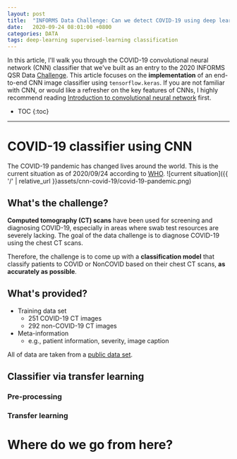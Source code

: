 ```yaml
---
layout: post
title:  "INFORMS Data Challenge: Can we detect COVID-19 using deep learning?"
date:   2020-09-24 08:01:00 +0800
categories: DATA
tags: deep-learning supervised-learning classification
---
```


In this article, I'll walk you through the COVID-19 convolutional neural network (CNN) classifier that we've built as an entry to the 2020 INFORMS QSR Data [Challenge](https://connect.informs.org/HigherLogic/System/DownloadDocumentFile.ashx?DocumentFileKey=f404f7b8-fcd6-75d5-f7a7-d262eab132e7). This article focuses on the **implementation** of an end-to-end CNN image classifier using `tensorflow.keras`. If you are not familiar with CNN, or would like a refresher on the key features of CNNs, I highly recommend reading [Introduction to convolutional neural network](http://yangxiaozhou.github.io/data/2020-09-24-intro-to-cnn.html) first. 

* TOC
{:toc}

------------------------------------------------------------------------------

# COVID-19 classifier using CNN

The COVID-19 pandemic has changed lives around the world. This is the current situation as of 2020/09/24 according to [WHO](https://covid19.who.int/). 
![current situation]({{ '/' | relative_url }}assets/cnn-covid-19/covid-19-pandemic.png) 


## What's the challenge?

**Computed tomography (CT) scans** have been used for screening and diagnosing COVID-19, especially in areas where swab test resources are severely lacking. The goal of the data challenge is to diagnose COVID-19 using the chest CT scans.

Therefore, the challenge is to come up with a **classification model** that classify patients to COVID or NonCOVID based on their chest CT scans, **as accurately as possible**.

## What's provided?

- Training data set
    - 251 COVID-19 CT images
    - 292 non-COVID-19 CT images
- Meta-information
    - e.g., patient information, severity, image caption
    
All of data are taken from a [public data set](https://github.com/UCSD-AI4H/COVID-CT).

## Classifier via transfer learning
### Pre-processing
### Transfer learning

# Where do we go from here?

